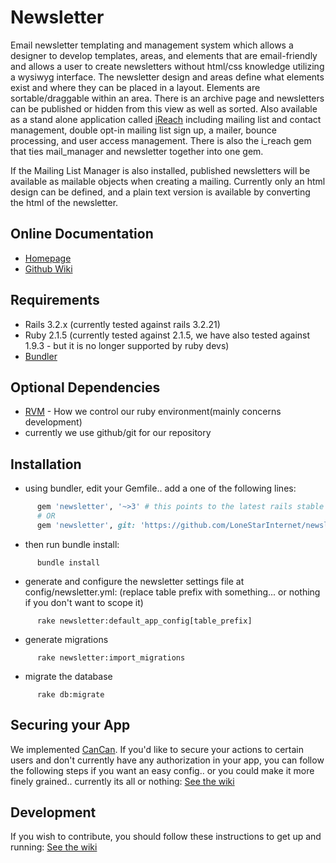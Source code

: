 Newsletter
==========
Email newsletter templating and management system which allows a designer to develop templates, areas, and elements that are email-friendly and allows a user to create newsletters without html/css knowledge utilizing a wysiwyg interface.
The newsletter design and areas define what elements exist and where they can be placed in a layout.
Elements are sortable/draggable within an area. There is an archive page and newsletters can be published or hidden from this view as well as sorted.
Also available as a stand alone application called [iReach](https://github.com/LoneStarInternet/iReach/releases) including mailing list and contact management, double opt-in mailing list sign up, a mailer, bounce processing, and user access management. There is also the i_reach gem that ties mail_manager and newsletter together into one gem.

If the Mailing List Manager is also installed, published newsletters will be available as mailable objects when creating a mailing. Currently only an html design can be defined, and a plain text version is available by converting the html of the newsletter.

Online Documentation
--------------------
* [Homepage](http://ireachnews.com)
* [Github Wiki](https://github.com/LoneStarInternet/newsletter/wiki)

Requirements
------------

* Rails 3.2.x (currently tested against rails 3.2.21)
* Ruby 2.1.5 (currently tested against 2.1.5, we have also tested against 1.9.3 - but it is no longer supported by ruby devs)
* [Bundler](http://bundler.io)

Optional Dependencies
---------------------
* [RVM](http://rvm.io) - How we control our ruby environment(mainly concerns development)
* currently we use github/git for our repository

Installation
------------
* using bundler, edit your Gemfile.. add a one of the following lines:
```ruby
      gem 'newsletter', '~>3' # this points to the latest rails stable 3.2.x version
      # OR
      gem 'newsletter', git: 'https://github.com/LoneStarInternet/newsletter.git', branch: 'rails3.2.x' # for the bleeding edge rails 3.2.x version
```
* then run bundle install:
```
      bundle install
```
* generate and configure the newsletter settings file at config/newsletter.yml: (replace table prefix with something... or nothing if you don't want to scope it)
```
      rake newsletter:default_app_config[table_prefix]
```
* generate migrations
```
      rake newsletter:import_migrations
```
* migrate the database
```
      rake db:migrate
```

Securing your App
-----------------
We implemented [CanCan](https://github.com/CanCanCommunity/cancancan). If you'd like to secure your actions to certain users and don't currently have any authorization in your app, you can follow the following steps if you want an easy config.. or you could make it more finely grained.. currently its all or nothing:
[See the wiki](https://github.com/LoneStarInternet/newsletter/wiki/Securing-your-app)

Development
-----------
If you wish to contribute, you should follow these instructions to get up and running:
[See the wiki](https://github.com/LoneStarInternet/newsletter/wiki/Contributing)
